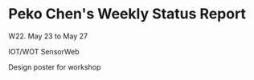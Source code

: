 # Peko Chen's Weekly Status Report
W22. May 23 to May 27

IOT/WOT  SensorWeb

Design poster for workshop

